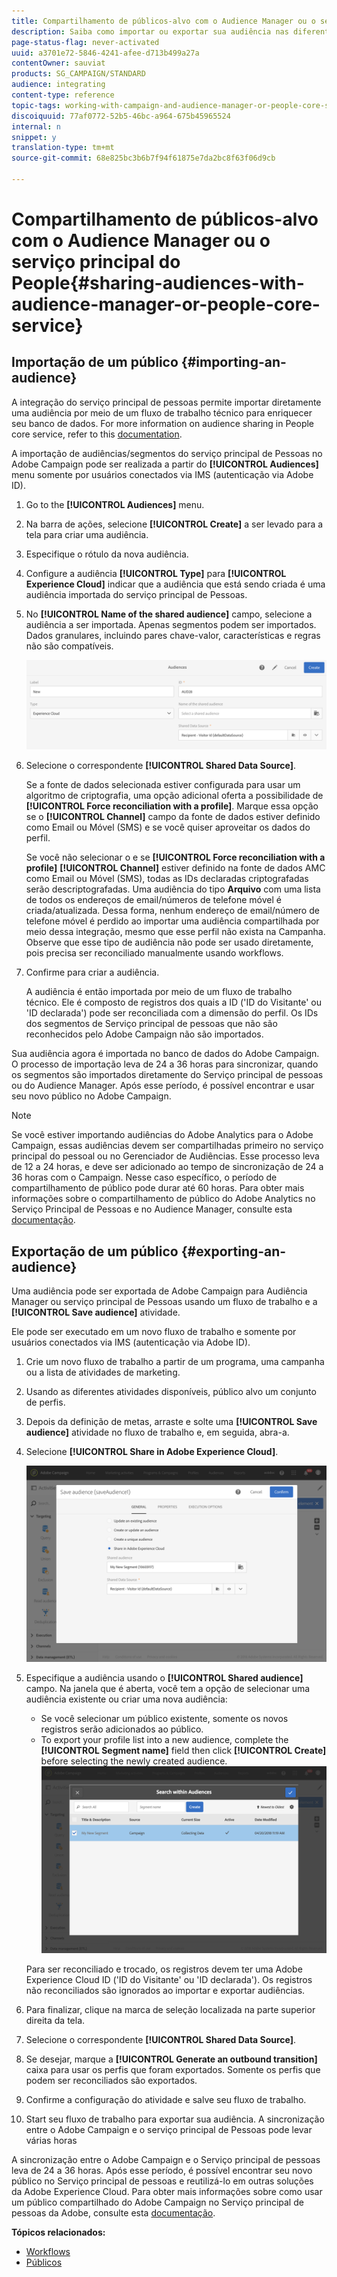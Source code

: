 ```yaml
---
title: Compartilhamento de públicos-alvo com o Audience Manager ou o serviço principal do People
description: Saiba como importar ou exportar sua audiência nas diferentes soluções da Adobe Experience Cloud.
page-status-flag: never-activated
uuid: a3701e72-5846-4241-afee-d713b499a27a
contentOwner: sauviat
products: SG_CAMPAIGN/STANDARD
audience: integrating
content-type: reference
topic-tags: working-with-campaign-and-audience-manager-or-people-core-service
discoiquuid: 77af0772-52b5-46bc-a964-675b45965524
internal: n
snippet: y
translation-type: tm+mt
source-git-commit: 68e825bc3b6b7f94f61875e7da2bc8f63f06d9cb

---
```



# Compartilhamento de públicos-alvo com o Audience Manager ou o serviço principal do People{#sharing-audiences-with-audience-manager-or-people-core-service}

## Importação de um público {#importing-an-audience}

A integração do serviço principal de pessoas permite importar diretamente uma audiência por meio de um fluxo de trabalho técnico para enriquecer seu banco de dados. For more information on audience sharing in People core service, refer to this [documentation](https://marketing.adobe.com/resources/help/pt_BR/mcloud/t_publish_audience_segment.html).

A importação de audiências/segmentos do serviço principal de Pessoas no Adobe Campaign pode ser realizada a partir do **[!UICONTROL Audiences]** menu somente por usuários conectados via IMS (autenticação via Adobe ID).

1. Go to the **[!UICONTROL Audiences]** menu.
1. Na barra de ações, selecione **[!UICONTROL Create]** a ser levado para a tela para criar uma audiência.
1. Especifique o rótulo da nova audiência.
1. Configure a audiência **[!UICONTROL Type]** para **[!UICONTROL Experience Cloud]** indicar que a audiência que está sendo criada é uma audiência importada do serviço principal de Pessoas.
1. No **[!UICONTROL Name of the shared audience]** campo, selecione a audiência a ser importada. Apenas segmentos podem ser importados. Dados granulares, incluindo pares chave-valor, características e regras não são compatíveis.

   ![](assets/aam_import_audience.png)

1. Selecione o correspondente **[!UICONTROL Shared Data Source]**.

   Se a fonte de dados selecionada estiver configurada para usar um algoritmo de criptografia, uma opção adicional oferta a possibilidade de **[!UICONTROL Force reconciliation with a profile]**. Marque essa opção se o **[!UICONTROL Channel]** campo da fonte de dados estiver definido como Email ou Móvel (SMS) e se você quiser aproveitar os dados do perfil.

   Se você não selecionar o e se **[!UICONTROL Force reconciliation with a profile]** **[!UICONTROL Channel]** estiver definido na fonte de dados AMC como Email ou Móvel (SMS), todas as IDs declaradas criptografadas serão descriptografadas. Uma audiência do tipo **Arquivo** com uma lista de todos os endereços de email/números de telefone móvel é criada/atualizada. Dessa forma, nenhum endereço de email/número de telefone móvel é perdido ao importar uma audiência compartilhada por meio dessa integração, mesmo que esse perfil não exista na Campanha. Observe que esse tipo de audiência não pode ser usado diretamente, pois precisa ser reconciliado manualmente usando workflows.

1. Confirme para criar a audiência.

   A audiência é então importada por meio de um fluxo de trabalho técnico. Ele é composto de registros dos quais a ID (&#39;ID do Visitante&#39; ou &#39;ID declarada&#39;) pode ser reconciliada com a dimensão do perfil. Os IDs dos segmentos de Serviço principal de pessoas que não são reconhecidos pelo Adobe Campaign não são importados.

Sua audiência agora é importada no banco de dados do Adobe Campaign. O processo de importação leva de 24 a 36 horas para sincronizar, quando os segmentos são importados diretamente do Serviço principal de pessoas ou do Audience Manager. Após esse período, é possível encontrar e usar seu novo público no Adobe Campaign.

>[!NOTE]
>
>Se você estiver importando audiências do Adobe Analytics para o Adobe Campaign, essas audiências devem ser compartilhadas primeiro no serviço principal do pessoal ou no Gerenciador de Audiências. Esse processo leva de 12 a 24 horas, e deve ser adicionado ao tempo de sincronização de 24 a 36 horas com o Campaign. Nesse caso específico, o período de compartilhamento de público pode durar até 60 horas. Para obter mais informações sobre o compartilhamento de público do Adobe Analytics no Serviço Principal de Pessoas e no Audience Manager, consulte esta [documentação](https://marketing.adobe.com/resources/help/pt_BR/mcloud/t_publish_audience_segment.html).

## Exportação de um público {#exporting-an-audience}

Uma audiência pode ser exportada de Adobe Campaign para Audiência Manager ou serviço principal de Pessoas usando um fluxo de trabalho e a **[!UICONTROL Save audience]** atividade.

Ele pode ser executado em um novo fluxo de trabalho e somente por usuários conectados via IMS (autenticação via Adobe ID).

1. Crie um novo fluxo de trabalho a partir de um programa, uma campanha ou a lista de atividades de marketing.
1. Usando as diferentes atividades disponíveis, público alvo um conjunto de perfis.
1. Depois da definição de metas, arraste e solte uma **[!UICONTROL Save audience]** atividade no fluxo de trabalho e, em seguida, abra-a.
1. Selecione **[!UICONTROL Share in Adobe Experience Cloud]**.

   ![](assets/aam_save_audience_activity.png)

1. Especifique a audiência usando o **[!UICONTROL Shared audience]** campo. Na janela que é aberta, você tem a opção de selecionar uma audiência existente ou criar uma nova audiência:

   * Se você selecionar um público existente, somente os novos registros serão adicionados ao público.
   * To export your profile list into a new audience, complete the **[!UICONTROL Segment name]** field then click **[!UICONTROL Create]** before selecting the newly created audience.
   ![](assets/aam_save_audience_segment_picker.png)

   Para ser reconciliado e trocado, os registros devem ter uma Adobe Experience Cloud ID (&#39;ID do Visitante&#39; ou &#39;ID declarada&#39;). Os registros não reconciliados são ignorados ao importar e exportar audiências.

1. Para finalizar, clique na marca de seleção localizada na parte superior direita da tela.
1. Selecione o correspondente **[!UICONTROL Shared Data Source]**.
1. Se desejar, marque a **[!UICONTROL Generate an outbound transition]** caixa para usar os perfis que foram exportados. Somente os perfis que podem ser reconciliados são exportados.
1. Confirme a configuração do atividade e salve seu fluxo de trabalho.
1. Start seu fluxo de trabalho para exportar sua audiência. A sincronização entre o Adobe Campaign e o serviço principal de Pessoas pode levar várias horas

A sincronização entre o Adobe Campaign e o Serviço principal de pessoas leva de 24 a 36 horas. Após esse período, é possível encontrar seu novo público no Serviço principal de pessoas e reutilizá-lo em outras soluções da Adobe Experience Cloud. Para obter mais informações sobre como usar um público compartilhado do Adobe Campaign no Serviço principal de pessoas da Adobe, consulte esta [documentação](https://marketing.adobe.com/resources/help/pt_BR/mcloud/t_audience_create.html).

**Tópicos relacionados:**

* [Workflows](../../automating/using/get-started-workflows.md)
* [Públicos](../../audiences/using/about-audiences.md)

